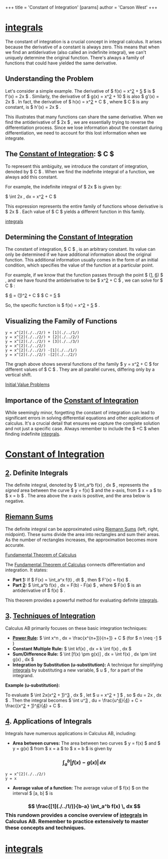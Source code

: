 +++
 title = 'Constant of Integration'
[params]
	author = 'Carson West'
+++
# [integrals](./../integrals/)

The constant of integration is a crucial concept in integral calculus.  It arises because the derivative of a constant is always zero.  This means that when we find an antiderivative (also called an indefinite integral), we can't uniquely determine the original function.  There's always a family of functions that could have yielded the same derivative.

## Understanding the Problem

Let's consider a simple example.  The derivative of  $ f(x) = x^[2](./../2/) + [5](./../5/) $  is  $ f'(x) = 2x $ .  Similarly, the derivative of  $ g(x) = x^[2](./../2/) + 10 $  is also  $ g'(x) = 2x $ .  In fact, the derivative of  $ h(x) = x^[2](./../2/) + C $ , where  $ C $  is any constant, is  $ h'(x) = 2x $ .

This illustrates that many functions can share the same derivative.  When we find the antiderivative of  $ 2x $ , we are essentially trying to reverse the differentiation process.  Since we lose information about the constant during differentiation, we need to account for this lost information when we integrate.

## The [Constant of Integration](./../constant-of-integration/):  $ C $ 

To represent this ambiguity, we introduce the constant of integration, denoted by  $ C $ .  When we find the indefinite integral of a function, we always add this constant.

For example, the indefinite integral of  $ 2x $  is given by:

 $ \int 2x \, dx = x^[2](./../2/) + C $ 

This expression represents the entire family of functions whose derivative is  $ 2x $ .  Each value of  $ C $  yields a different function in this family.

[integrals](./../integrals/)

## Determining the [Constant of Integration](./../constant-of-integration/)

The constant of integration,  $ C $ , is an arbitrary constant.  Its value can only be determined if we have additional information about the original function. This additional information usually comes in the form of an initial condition, which specifies the value of the function at a particular point.

For example, if we know that the function passes through the point  $ ([1](./../1/), [6](./../6/)) $ , and we have found the antiderivative to be  $ x^[2](./../2/) + C $ , we can solve for  $ C $ :

 $ [6](./../6/) = ([1](./../1/))^[2](./../2/) + C $ 
 $ C = [5](./../5/) $ 

So, the specific function is  $ f(x) = x^[2](./../2/) + [5](./../5/) $ .


## Visualizing the Family of Functions

```desmos-graph
y = x^[2](./../2/) + [1](./../1/)
y = x^[2](./../2/) + [2](./../2/)
y = x^[2](./../2/) + [3](./../3/)
y = x^[2](./../2/)
y = x^[2](./../2/) -[1](./../1/)
y = x^[2](./../2/) -[2](./../2/)
```

The graph above shows several functions of the family  $ y = x^[2](./../2/) + C $  for different values of  $ C $ .  They are all parallel curves, differing only by a vertical shift.


[Initial Value Problems](./../initial-value-problems/)

## Importance of the [Constant of Integration](./../constant-of-integration/)

While seemingly minor, forgetting the constant of integration can lead to significant errors in solving differential equations and other applications of calculus.  It's a crucial detail that ensures we capture the complete solution and not just a specific case.  Always remember to include the  $ +C $  when finding indefinite [integrals](./../integrals/).




# [Constant of Integration](./../constant-of-integration/)
## [2](./../2/). Definite Integrals

The definite integral, denoted by  $ \int_a^b f(x) \, dx $ , represents the *signed* area between the curve  $ y = f(x) $  and the x-axis, from  $ x = a $  to  $ x = b $ .  The area above the x-axis is positive, and the area below is negative.

## [Riemann Sums](./../riemann-sums/)

The definite integral can be approximated using [Riemann Sums](./../riemann-sums/) (left, right, midpoint).  These sums divide the area into rectangles and sum their areas.  As the number of rectangles increases, the approximation becomes more accurate.

[Fundamental Theorem of Calculus](./../fundamental-theorem-of-calculus/)

The [Fundamental Theorem of Calculus](./../fundamental-theorem-of-calculus/) connects differentiation and integration.  It states:

* **Part [1](./../1/):** If  $ F(x) = \int_a^x f(t) \, dt $ , then  $ F'(x) = f(x) $ .
* **Part [2](./../2/):**  $ \int_a^b f(x) \, dx = F(b) - F(a) $ , where  $ F(x) $  is an antiderivative of  $ f(x) $ .

This theorem provides a powerful method for evaluating definite [integrals](./../integrals/).


## [3](./../3/). [Techniques of Integration](./../techniques-of-integration/) 
Calculus AB primarily focuses on these basic integration techniques:

* **[Power Rule](./../power-rule/):**  $ \int x^n \, dx = \frac{x^{n+[1](./../1/)}}{n+[1](./../1/)} + C $   (for  $ n \neq -[1](./../1/) $ )
* **Constant Multiple Rule:**  $ \int kf(x) \, dx = k \int f(x) \, dx $ 
* **Sum/Difference Rule:**  $ \int [f(x) \pm g(x)] \, dx = \int f(x) \, dx \pm \int g(x) \, dx $ 
* **Integration by Substitution (u-substitution):** A technique for simplifying [integrals](./../integrals/) by substituting a new variable,  $ u $ , for a part of the integrand.


**Example (u-substitution):**

To evaluate  $ \int 2x(x^[2](./../2/) + [1](./../1/))^[3](./../3/) \, dx $ , let  $ u = x^[2](./../2/) + [1](./../1/) $ , so  $ du = 2x \, dx $ .  Then the integral becomes  $ \int u^[3](./../3/) \, du = \frac{u^[4](./../4/)}{[4](./../4/)} + C = \frac{(x^[2](./../2/) + [1](./../1/))^[4](./../4/)}{[4](./../4/)} + C $ .


## [4](./../4/). Applications of Integrals

Integrals have numerous applications in Calculus AB, including:

* **Area between curves:**  The area between two curves  $ y = f(x) $  and  $ y = g(x) $  from  $ x = a $  to  $ x = b $  is given by 
###  $$ \int_a^b |f(x) - g(x)| \, dx $$  
```desmos-graph
y = x^[2](./../2/)
y = x
```

* **Average value of a function:** The average value of  $ f(x) $  on the interval  $ [a, b] $  is 
###  $$ \frac{[1](./../1/)}{b-a} \int_a^b f(x) \, dx $$  This rundown provides a concise overview of [integrals](./../integrals/) in Calculus AB.  Remember to practice extensively to master these concepts and techniques.

# [integrals](./../integrals/)